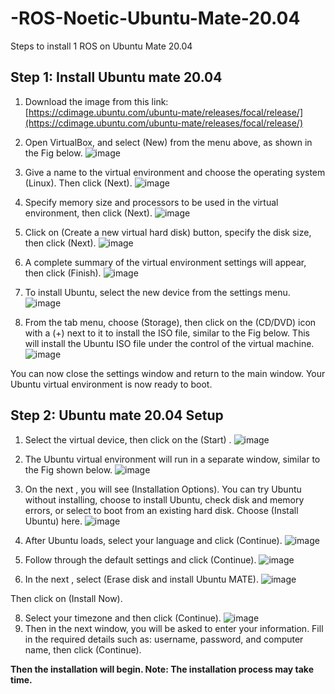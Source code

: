 # -ROS-Noetic-Ubuntu-Mate-20.04
Steps to install 1 ROS on Ubuntu Mate 20.04

## Step 1: Install Ubuntu mate 20.04

1. Download the image from this link: [https://cdimage.ubuntu.com/ubuntu-mate/releases/focal/release/](https://cdimage.ubuntu.com/ubuntu-mate/releases/focal/release/)

2. Open VirtualBox, and select (New) from the menu above, as shown in the Fig below.
![image](https://github.com/VAsmaaShaker/-ROS-Noetic-Ubuntu-Mate-20.04/assets/174564364/d5338c96-439c-42e8-af0b-0b9f801b2a67)

3. Give a name to the virtual environment and choose the operating system (Linux). Then click (Next).
![image](https://github.com/VAsmaaShaker/-ROS-Noetic-Ubuntu-Mate-20.04/assets/174564364/83f7e6e4-03c4-43a5-85af-02c6dd1beb0f)

4. Specify memory size and processors to be used in the virtual environment, then click (Next).
![image](https://github.com/VAsmaaShaker/-ROS-Noetic-Ubuntu-Mate-20.04/assets/174564364/e2d4924c-898b-4d1f-8f93-15b38437a161)

5. Click on (Create a new virtual hard disk) button, specify the disk size, then click (Next).
![image](https://github.com/VAsmaaShaker/-ROS-Noetic-Ubuntu-Mate-20.04/assets/174564364/0ea4b88a-417f-45c3-8389-c81a8391ac3c)

6. A complete summary of the virtual environment settings will appear, then click (Finish).
![image](https://github.com/VAsmaaShaker/-ROS-Noetic-Ubuntu-Mate-20.04/assets/174564364/0f57e11c-6921-4481-be2f-962206753f6a)

7. To install Ubuntu, select the new device from the settings menu.
![image](https://github.com/VAsmaaShaker/-ROS-Noetic-Ubuntu-Mate-20.04/assets/174564364/60daeb30-3293-4069-9de0-aa23f110f084)

8. From the tab menu, choose (Storage), then click on the (CD/DVD) icon with a (+) next to it to install the ISO file, similar to the Fig below. This will install the Ubuntu ISO file under the control of the virtual machine.
![image](https://github.com/VAsmaaShaker/-ROS-Noetic-Ubuntu-Mate-20.04/assets/174564364/4b46827c-303c-4062-b03f-c209ae7e594e)

You can now close the settings window and return to the main window. Your Ubuntu virtual environment is now ready to boot.

## Step 2:  Ubuntu mate 20.04 Setup
1. Select the virtual device, then click on the (Start) .
![image](https://github.com/VAsmaaShaker/-ROS-Noetic-Ubuntu-Mate-20.04/assets/174564364/ba9e5397-d7d8-4ade-a8a8-3723f59a728d)

2. The Ubuntu virtual environment will run in a separate window, similar to the Fig shown below.
![image](https://github.com/VAsmaaShaker/-ROS-Noetic-Ubuntu-Mate-20.04/assets/174564364/07b649b7-1a8f-4bef-acd4-b9f487791a86)

3. On the next , you will see (Installation Options). You can try Ubuntu without installing, choose to install Ubuntu, check disk and memory errors, or select to boot from an existing hard disk. Choose (Install Ubuntu) here.
![image](https://github.com/VAsmaaShaker/-ROS-Noetic-Ubuntu-Mate-20.04/assets/174564364/24e13158-58d9-4702-9890-618e483fab59)

4. After Ubuntu loads, select your language and click (Continue).
![image](https://github.com/VAsmaaShaker/-ROS-Noetic-Ubuntu-Mate-20.04/assets/174564364/096ff7df-f011-4d0f-b881-9407c96250ba)

5. Follow through the default settings and click (Continue).
![image](https://github.com/VAsmaaShaker/-ROS-Noetic-Ubuntu-Mate-20.04/assets/174564364/e2d4478b-0d07-49b4-90fa-eb3887bc9f41)

6. In the next , select (Erase disk and install Ubuntu MATE).
![image](https://github.com/VAsmaaShaker/-ROS-Noetic-Ubuntu-Mate-20.04/assets/174564364/f4383f38-a5c1-4e71-b2fe-69bafcdc1edd)

Then click on (Install Now).

8. Select your timezone and then click (Continue).
![image](https://github.com/VAsmaaShaker/-ROS-Noetic-Ubuntu-Mate-20.04/assets/174564364/7051562f-098d-4070-a52e-bdcf398f8613)
9. Then in the next window, you will be asked to enter your information. Fill in the required details such as: username, password, and computer name, then click (Continue).

**Then the installation will begin. Note: The installation process may take time.**
